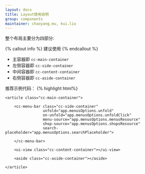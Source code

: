 ```yaml
---
layout: docs
title: Layout使用说明
group: components
maintainer: chaoyang.mu, kui.liu
---
```


整个布局主要分为四部分:

{% callout info %}
建议使用
{% endcallout %}
* 主容器即 `cc-main-container`
* 左侧容器即 `cc-side-container` 
* 中间容器即 `cc-content-container`
* 右侧容器即 `cc-aside-container`

推荐示例代码：
{% highlight html%}
<main style="height: 100vh;">
	
	<article class="cc-main-container">
		
		<cc-menu-bar class="cc-side-container"
		             unfold="app.menusOptions.unfold"
		             on-unfold="app.menusOptions.unfoldClick"
		             menu-source="app.menusOptions.menusResource"
		             shop-source="app.menusOptions.shopsResource"
		             search-placeholder="app.menusOptions.searchPlaceholder">

		</cc-menu-bar>

		<ui-view class="cc-content-container"></ui-view>

		<aside class="cc-aside-container"></aside>

	</article>
	
</main>
{% endhighlight %}

{% callout danger %}
Deprecated！已不推荐使用！
{% endcallout %}

* 主容器即 `ccmsc-main-container` ,若左侧容器收起时,则需要添加 `contract-left`
* 左侧容器即 `left-container` 
* 中间容器即 `center-container`
* 右侧容器即 `right-container`

使用的过程中 **左侧容器、中间容器、右侧容器** 配置不变,只有**主容器**有相关变化,详情看以下举例。

## Layout模式一 (两栏)
默认配置分左右两栏,并且 **中间容器** 为主容器, **左侧容器** 收起时只需要给 **主容器** 样式添加 `contract-left`即可;

<iframe width="100%" height="300" src="//jsfiddle.net/maxmu/b0efy6no/embedded/" allowfullscreen="allowfullscreen" frameborder="0"></iframe>

## Layout模式二 (三栏,中间为主容器))
此配置分为左、中、右三栏,其中 **中间容器** 为主容器,此时只需要为 **主容器** 样式添加 `type-two`即可,另外 **左侧容器** 收起时只需要给 **主容器** 样式添加 `contract-left`即可;

<iframe width="100%" height="300" src="//jsfiddle.net/maxmu/mf52zjL8/embedded/" allowfullscreen="allowfullscreen" frameborder="0"></iframe>


## Layout模式三(三栏,右侧为主容器))
此配置分为左、中、右三栏,其中 **右侧容器** 为主容器, **中间容器** 为定固定宽度,此时只需要为 **主容器** 样式添加 `type-three`即可,另外 **左侧容器** 收起时只需要给 **主容器** 样式添加 `contract-left`即可;

<iframe width="100%" height="300" src="//jsfiddle.net/maxmu/0qvs4xnn/embedded/" allowfullscreen="allowfullscreen" frameborder="0"></iframe>

	
